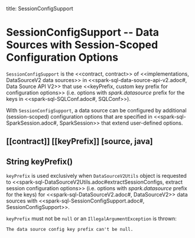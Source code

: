 title: SessionConfigSupport

# SessionConfigSupport -- Data Sources with Session-Scoped Configuration Options

`SessionConfigSupport` is the <<contract, contract>> of <<implementations, DataSourceV2 data sources>> in <<spark-sql-data-source-api-v2.adoc#, Data Source API V2>> that use <<keyPrefix, custom key prefix for configuration options>> (i.e. options with *spark.datasource* prefix for the keys in <<spark-sql-SQLConf.adoc#, SQLConf>>).

With `SessionConfigSupport`, a data source can be configured by additional (session-scoped) configuration options that are specified in <<spark-sql-SparkSession.adoc#, SparkSession>> that extend user-defined options.

[[contract]]
[[keyPrefix]]
[source, java]
----
String keyPrefix()
----

`keyPrefix` is used exclusively when `DataSourceV2Utils` object is requested to <<spark-sql-DataSourceV2Utils.adoc#extractSessionConfigs, extract session configuration options>> (i.e. options with *spark.datasource* prefix for the keys) for <<spark-sql-DataSourceV2.adoc#, DataSourceV2>> data sources with <<spark-sql-SessionConfigSupport.adoc#, SessionConfigSupport>>.

`keyPrefix` must not be `null` or an `IllegalArgumentException` is thrown:

```
The data source config key prefix can't be null.
```
